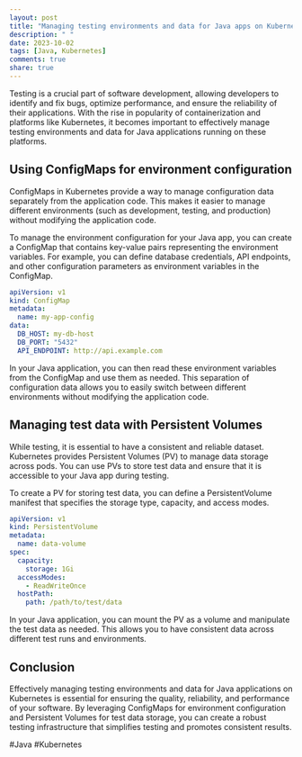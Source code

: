 ```yaml
---
layout: post
title: "Managing testing environments and data for Java apps on Kubernetes"
description: " "
date: 2023-10-02
tags: [Java, Kubernetes]
comments: true
share: true
---
```


Testing is a crucial part of software development, allowing developers to identify and fix bugs, optimize performance, and ensure the reliability of their applications. With the rise in popularity of containerization and platforms like Kubernetes, it becomes important to effectively manage testing environments and data for Java applications running on these platforms.

## Using ConfigMaps for environment configuration

ConfigMaps in Kubernetes provide a way to manage configuration data separately from the application code. This makes it easier to manage different environments (such as development, testing, and production) without modifying the application code.

To manage the environment configuration for your Java app, you can create a ConfigMap that contains key-value pairs representing the environment variables. For example, you can define database credentials, API endpoints, and other configuration parameters as environment variables in the ConfigMap.

```yaml
apiVersion: v1
kind: ConfigMap
metadata:
  name: my-app-config
data:
  DB_HOST: my-db-host
  DB_PORT: "5432"
  API_ENDPOINT: http://api.example.com
```

In your Java application, you can then read these environment variables from the ConfigMap and use them as needed. This separation of configuration data allows you to easily switch between different environments without modifying the application code.

## Managing test data with Persistent Volumes

While testing, it is essential to have a consistent and reliable dataset. Kubernetes provides Persistent Volumes (PV) to manage data storage across pods. You can use PVs to store test data and ensure that it is accessible to your Java app during testing.

To create a PV for storing test data, you can define a PersistentVolume manifest that specifies the storage type, capacity, and access modes.

```yaml
apiVersion: v1
kind: PersistentVolume
metadata:
  name: data-volume
spec:
  capacity:
    storage: 1Gi
  accessModes:
    - ReadWriteOnce
  hostPath:
    path: /path/to/test/data
```

In your Java application, you can mount the PV as a volume and manipulate the test data as needed. This allows you to have consistent data across different test runs and environments.

## Conclusion

Effectively managing testing environments and data for Java applications on Kubernetes is essential for ensuring the quality, reliability, and performance of your software. By leveraging ConfigMaps for environment configuration and Persistent Volumes for test data storage, you can create a robust testing infrastructure that simplifies testing and promotes consistent results.

#Java #Kubernetes